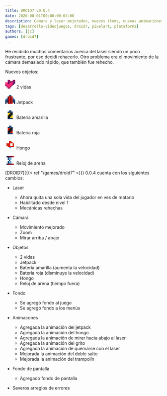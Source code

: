 ```yaml
---
title: DROID7 v0.0.4
date: 2020-08-01T00:00:00-03:00
description: Camara y laser mejorados, nuevos items, nuevas animaciones, y más...
tags: [desarrollo-videojuegos, droid7, pixelart, plataforma]
authors: [jc]
games: [droid7]
---
```


He recibido muchos comentarios acerca del laser siendo un poco frustrante, por eso decidí rehacerlo. Otro problema era el movimiento de la cámara demasiado rápido, que también fue rehecho.

Nuevos objetos:

![2 vidas](items2.png) 2 vidas

![Jetpack](items3.png) Jetpack

![Batería amarilla](items4.png) Batería amarilla

![Batería roja](items5.png) Batería roja

![Hongo](items6.png) Hongo

![Reloj de arena](items7.png) Reloj de arena

[DROID7]({{< ref "/games/droid7" >}}) 0.0.4 cuenta con los siguientes cambios:

-   Laser

    -   Ahora quita una sola vida del jugador en ves de matarlo
    -   Habilitado desde nivel 1
    -   Mecánicas rehechas

-   Cámara

    -   Movimiento mejorado
    -   Zoom
    -   Mirar arriba / abajo

-   Objetos

    -   2 vidas
    -   Jetpack
    -   Batería amarilla (aumenta la velocidad)
    -   Batería roja (disminuye la velocidad)
    -   Hongo
    -   Reloj de arena (tiempo fuera)

-   Fondo

    -   Se agregó fondo al juego
    -   Se agregó fondo a los menús

-   Animacones

    -   Agregada la animación del jetpack
    -   Agregada la animación del hongo
    -   Agregada la animación de mirar hacia abajo al laser
    -   Agregada la animación del grito
    -   Agregada la animación de quemarse con el laser
    -   Mejorada la animación del doble salto
    -   Mejorada la animación del trampolín

-   Fondo de pantalla

    -   Agregado fondo de pantalla

-   Severos arreglos de errores
